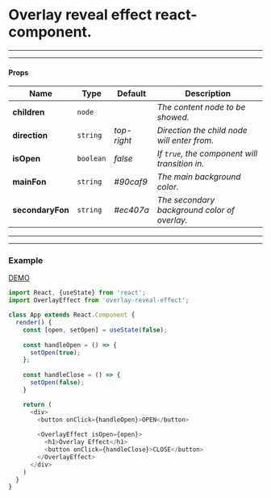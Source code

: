#  Overlay reveal effect react-component.
 ________________________________________________________
 ________________________________________________________

#### Props

| Name | Type | Default | Description |
| --- | --- | --- | --- |
| **children** | `node` | | *The content node to be showed.* |
| **direction** | `string` | *top-right* | *Direction the child node will enter from.* |
| **isOpen** | `boolean` | *false* | *If `true`, the component will transition in.* |
| **mainFon** | `string` | *#90caf9* | *The main background color.* |
| **secondaryFon** | `string` | *#ec407a* | *The secondary background color of overlay.* |
 ________________________________________________________
 ________________________________________________________
 
### Example
 [DEMO](https://sakalx.github.io/overlay-reveal-effect/)

  ```javascript
  import React, {useState} from 'react';
  import OverlayEffect from 'overlay-reveal-effect';
  
  class App extends React.Component {
    render() {
      const [open, setOpen] = useState(false);
      
      const handleOpen = () => {
        setOpen(true);
      };
      
      const handleClose = () => {
        setOpen(false);
      }

      return (
        <div>
          <button onClick={handleOpen}>OPEN</button>
          
          <OverlayEffect isOpen={open}>
            <h1>Overlay Effect</h1>
            <button onClick={handleClose}>CLOSE</button>
          </OverlayEffect>
        </div>
      )
    }
  }
  ```